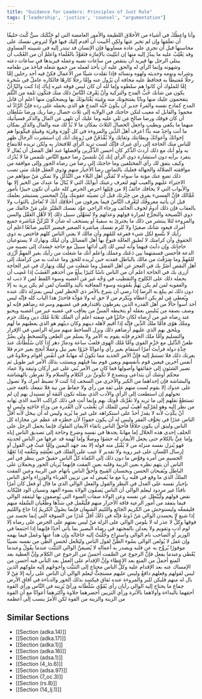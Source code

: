 ```yaml
---
title: "Guidance for Leaders: Principles of Just Rule"
tags: ['leadership', 'justice', 'counsel', "argumentation"]
---
```


 وأنا واعِظُكَ في أشياء من الأخلاق اللطيفة والأمور الغامضة التي لو حَنَّكَتك سنٌّ كُنتَ خليقًا أن تعلَمَها وإن لم تخبر عنها ولكِن أحْببت أن أقدم إليك فيها قولًا لتروض نفسك على محاسنها قبل أن تجري على عادة مساويها فإن الإنسان قد تبتدر إليه في شبيبته المساوي وقد يَغْلِبُ عليه ما يبدُرُ إليه منها
إن ابتُلِيتَ بالإمارَة فتَعَوَّذْ بالعُلَماء واعلمْ أن من العُجْب أن يبتلى الرجل بها فيريد أن ينتقص من ساعات نصبه وعمله فيزيدها في ساعات دعته وشهوته وإنما الرأي له والحق عليه أن يأخذ لعمله من جميع شغله فيأخذ من طعامه وشرابه ونومه وحديثه ولهوه ونسائه فإذا تقلدت شيئًا من الأعمال فكنْ فيه أحد رجلين إمَّا رجلًا مُغتبطًا به فحافظ عليه مخافة أن يَزُول عنه وإمَّا رجلًا كارهًا فالكاره عاملٌ في سُخرة إمَّا للملوك أن كانوا هم سلطوه وإما لله أن كان ليس فوقه غيره
إياك إذا كنت واليًا أنْ يكون من شأنك حُبُّ المدح والتزكية وأنْ يَعْرِفَ النَّاسُ ذلك منك فتكُون ثلمة من الثُّلم يتقحمون عليك منها وبابًا يفتتحونك منه وغِيبَة يَغْتَابونَكَ بها ويضحكون منها
اعلم أن قابل المدح كمادح نفسه والمرءُ جدير أن يكُونَ حُبُّه المدحَ هو الذي يحمله على رده فإنَّ الرَّادَّ له محمودٌ والقابل له معيب
لتكن حاجتك في الولاية إلى ثلاث خصال رضا ربك ورضا سُلطان أن كان فوقك ورضا صالحِ مَن تَلي عليه وما عليك أن تلهى عن المال والذكر فسيأتيك منهما ما يكفي ويطيب واجعل الخصالَ الثلاثَ بمكان ما لا بُدَّ لك منه والمال والذكر بمكان ما أنت واجدٌ منه بدًّا
اعرف أهلَ الدِّين والمروءة في كل كُورَة وقريَة وقبيلةٍ فيكُونوا هم إخوانَكَ وأعوانَكَ وبطانتك وثقاتِك ولا يُقْذَفَنَّ في رُوعِك أنك إن استشرت الرجال ظهر للناس منك الحاجة إلى رأي غيرك فإنَّك لست تريد الرأي للافتخار به ولكن تريده للانتفاع به  ولو أنك مع ذلك أردتَ الذِّكر كان أحسن الذِّكْرين وأفضلها عند أهل الفضل أن يُقال لا يتفرد برأيه دون استشارة ذوي الرأي
إنك إنْ تلتمسْ رِضا جميع النَّاس تلتمس مَا لا يُدْرَك وكيف يتفق لك رأي المختلفين وما حاجتك إلى رضا من رضاه الجور وإلى موافقة من موافقته الضلالة والجهالة فعليك بالتماس رضا الأخيار منهم وذوي العقل فإنك متى تصب ذلك تضع عنك مؤنة ما سواه
لا تُمَكِّن أهل البَلاء من التَّذَلُّل ولا تمكن مَنْ سِوَاهم من الاجتراء عليهم والعيب لهم
لتعرف رعيتك أبوابَكَ التي لا يُنَالُ ما عندك من الخير إلا بها والأبواب التي لا يخافك خائفٌ إلا من قِبَلِها
احرص الحرص كله على أن تكون خبيرًا بأمور عُمَّالك فإنَّ المسيء يفرق من خِبْرتك قبل أن تصيبُه عقوبتك وإنَّ المحسن يستبشر بعلمك قبل أن يأتيه معروفُك
ليَعْرِف النَّاسُ فيما يعرفون من أخلاقِك أنكَ لا تُعاجل بالثواب ولا بالعقاب فإن ذلك أدومُ لخوف الخائف ورجاء الراجي
عوِّد نفسك الصَّبْرَ على مَنْ خالفك من ذوي النَّصيحة والتجرُّع لمرارة قولهم وعذلهم ولا تُسَهِّلن سبيل ذلك إلا لأهْلِ العَقْل والسن والمروءة لئلا ينتشر من ذلك ما يجترئ به سفيهٌ أو يستخف له شأن
لا تَتْرُكَنَّ مُبَاشرة جميع أمرك فيعود شأنك صغيرًا ولا تُلزم نفسك مباشرة الصغير فيصير الكبير ضائعًا
اعلم أن رأيك لا يتَّسع لكل شيء ففرغه للمُهم وأن مالك لا يغني الناس كلهم فاختص به ذوي الحقوق وأن كرامتك لا تُطيق العامَّة فتوخَّ بها أهل الفضائل وأن ليلك ونهارك لا يستوعبان حاجاتك وإن دأبتَ فيهما وأنه ليس لك إلى أدائها سبيلٌ مع حاجة جَسَدك إلى نصيبه من الدعة فأحسن قسمتهما بين دَعَتك وعملك
واعلم أنك ما شغلت من رأيك بغيرِ المهِمِّ أزْرَى للمُهِمِّ وما صَرَفْتَ من مالك بالباطل فقدته حين تُريده للحق وما عدلت به من كرامتك إلى أهل النقص أَضَرَّ بك في العجز عن أهل الفضل وما شغلت من ليلك ونهارك في غير الحاجة أزرى بك في الحاجة
اعلم أن من الناس ناسًا كثيرًا يبلُغُ من أحدهم الغَضَبُ إذا غَضِب أن يحمله ذلك على الكلوح والتقطيب في وَجْه غيرِ مَن أغضبه وسوء اللفظ لمن لا ذنب له والعقوبة لمن لم يكن يَهمُّ بعُقوبته وسوء المعاقبة باليد واللسان لمن لم يكن يريد به إلا دون ذلك ثم يبلغ به الرضا إذا رضي أن يتبرع بالأمر ذي الخطر لمن ليس بمنزلة ذلك عنده ويُعطي مَن لم يكن أعطاه ويُكرم من لا حق له ولا مَوَدَّة فاحذرْ هذا الباب كله فإنَّه ليس أحد أسوأ حالًا من أهل القدرة الذين يفرطون باقتدارهم في غضبهم وسرعة رضاهم فإنه لو وصف بصفة من يُتلبس بعقله أو يتخبطه المسُّ من يعاقِب في غضبه غير من أغضبه ويحبو عند رضاه غير من أرضاه لكان جائزًا في صفته
اعلم أن الملك ثلاثةٌ مُلكُ دين وملك حزم وملكُ هوًى فأمَّا ملكُ الدِّين فإنَّه إذا أُقيم لأهله دينهم  وكان دينُهم هو الذي يعطيهم ما لَهم ويلحق بهم الذي عليهم أرضاهم ذلك ونزل الساخط منهم منزلة الراضي في الإقرار والتسليم وأمَّا ملك الحزم فإنه يقوم به الأمر ولا يسلم من الطعن والتسخط
ولن يضُرَّ طعنُ الذَّليل مع حَزْمِ القوي وأمَّا مُلك الهوى فلعبُ ساعة ودمارُ دهر
إذا كان سُلْطَانك عندَ جِدَّةِ دولة فرأيتَ أمرًا استقام بغير رأي وأعوانًا جَزَوْا بغير نيل وعملًا أنجح بغير حزم فلا يغرنك ذلك فلا تستنمْ إليه فإنَّ الأمر الجديد مما تكونُ له مهابةٌ في أنفُس أقوام وحلاوةٌ في أنفس آخرين فيعين قوم بأنفسهم ويعين قوم بما قبلهم ويستتب بذلك الأمر غير طويل ثم تصير الشئون إلى حقائقها وأصولها فما كان من الأمر بُني على غير أركان وثيقة ولا عماد محكم أوشك أن يتداعى ويتصدع
لا تكُوننَّ نزر الكلام والسلام ولا تفرطن بالهشاشة والبشاشة فإن إحداهما من الكبر والأخرى من السخف
إذا كنت لا تضبط أمرك ولا تصول على عدوك إلا بقوم لست منهم على ثقة من رأي ولا حفاظ من نية فلا تنفعك نافعة حتى تحولهم إن استطعت إلى الرأي والأدب الذي بمثله تكون الثقة أو تستبدل بهم إن لم تستطعْ نقلهم إلى ما تريد ولا تغُرَّنك قُوتك بهم وإنما أنت في ذلك كراكب الأسد الذي يَهابه من نظر إليه وهو لِمَرْكَبِهِ أهيبُ
ليس للملك أن يَغْضَب لأن القُدرة من ورَاءِ حَاجَتِهِ  وليس له أنْ يكْذِبَ لأنه لا يقدرُ أحدٌ على استكراهه على غير ما يُريد  وليس له أن يبخل لأنه أقلُّ الناس عذرًا في تخوُّف الفقر  وليس له أن يكون حقودًا لأن خطرَه قد عظم عن مجازاة كل الناس وليتق أن يكون حلافًا فأحقُّ الناس باتقاء الأيمان الملوك فإنما يحمل الرجل على الحلف إحدى هذه الخلال إما مهانةٌ يجدها في نفسه وضرع وحاجة إلى تصديق الناس إياه وإما عِيٌّ بالكلام حتى يجعل الأيمان له حشوًا ووصلًا وإما تُهمة قد عرفها من الناس لحديثه فهو يُنزل نفسه منزلة من لا يُقْبَل منه قوله إلا بعد جهد اليمين وإمَّا عبثٌ في القول أو إرسال اللسان على غير روية ولا تقدير
لا عيب على الملك في تعيُّشِهِ وتَنَعُّمه إذا تَعَهَّدَ الجسيم من أمره وفوَّض ما دون ذلك إلى الكفاة
كلُّ الناس حقيقٌ حين ينظر في أمر الناس أن يتهم نظره بعين الريبة وقلبه بعين المقت فإنهما يُريان الجور ويحملان على الباطل ويُقبحان الحسن ويحسنان القبيح وأحقُّ الناس باتهام عين الريبة وعينِ المقت الملكُ الذي ما وقع في قلبه ربا مع ما يُقيض له من تزيين القرناء والوزراء وأحق الناس بإجبار نفسه على العدل في النظر والقول والفعل الوالي الذي ما قال أو فعل كان أمرًا نافذًا غير مردود
ليعلم الوالي أن الناس يَصفُون الولاة بسوء العهد ونسيان الود فليُكابد نقض قولهم ولْيُبْطِل عن نفسه وعن الولاة صفات السوء التي يُوصفون بها
ليتفقد الوالي فيما يتفقد من أمور الرعية فاقة الأحرار منهم فلْيَعْمل في سَدِّها وطُغْيان السَّفلة منهم فليقمعْه  وليستوحش من الكريم الجائع واللئيم الشبعان فإنما يصُولُ الكريمُ إذا جاع واللئيم إذا شبع
لا يحسدن الوالي مَنْ دُونهُ فإنَّه في ذَلكَ أقلُّ عُذرًا من السوقة التي إنما تحسد من فوقها وكلٌّ لا عذر له
لا يلومن الوالي على الزلة مَنْ ليس بمتهم على الحرص على رضاه إلا لوم أدب وتقويم ولا يعدلن بالمجتهد في رضاه البصير بما يأتي أحدًا فإنهما إذا اجتمعا في الوزير أو الصاحب نام الوالي واستراح وجُلِّبَتْ إليه حَاجَاتُه وإن هدأ عنها وعَملَ فيما يهمه وإن غفل
لا يُولعن الوالي بسُوء الظَّنِّ لقول الناس وليَجْعل لحسن الظَّن من نفسه نصيبًا موفورًا يُروِّح به عن قلبه ويصدر به أعماله
لا يُضيعنَّ الوالي التثبُّت عندما يقُولُ وعندما يُعْطي وعندما يفعل فإنَّ الرجوع عن الصَّمت أحسنُ من الرجوع عن الكلام وإنَّ العطية بعد المنع أجملُ من المنع بعد الإعطاء وإنَّ الإقدام على العمل بعد التأني فيه أحسن من الإمساك عنه بعد الإقدام عليه وكلُّ الناس محتاج إلى التثبُّت وأحوجُهم إليه ملوكهم الذين ليس لقولهم وفعلهم دافعٌ  وليس عليهم مستحِثٌّ
ليعلم الوالي أن الناس على رأيه إلا مَنْ لا بال له منهم فليكن للبر والمروءة عنده نَفاق فيكسد بذلك الجور والدناءة في آفاق الأرض
جماع ما يحتاج إليه الوالي رأيان رأي يُقَوِّي سُلْطَانه ورأيٌ يُزينه في النَّاس ورأي القوة أحقهما بالبداءة وأولاهما بالأثرة ورأي التزيين أحضرهما حلاوة وأكثرهما أعوانًا مع أن القوة من الزينة والزينة من القوة لكنِ الأمرُ ينسب إلى أعظمه

## Similar Sections
- [[Section (adka.14)]]
 - [[Section (adka.17)]]
 - [[Section (adka.1)]]
 - [[Section (adka.16)]]
 - [[Section (adsa.1)]]
 - [[Section (4_lo.6)]]
 - [[Section (adsa.97)]]
 - [[Section (7_oc.3)]]
 - [[Section (rs.8)]]
 - [[Section (14_lj.1)]]
